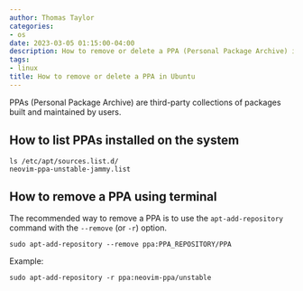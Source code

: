 ```yaml
---
author: Thomas Taylor
categories:
- os
date: 2023-03-05 01:15:00-04:00
description: How to remove or delete a PPA (Personal Package Archive) in Debian-baseddistributions.
tags:
- linux
title: How to remove or delete a PPA in Ubuntu
---
```


PPAs (Personal Package Archive) are third-party collections of packages built and maintained by users.

## How to list PPAs installed on the system

```shell
ls /etc/apt/sources.list.d/
neovim-ppa-unstable-jammy.list
```

## How to remove a PPA using terminal

The recommended way to remove a PPA is to use the `apt-add-repository` command with the `--remove` (or `-r`) option.

```shell
sudo apt-add-repository --remove ppa:PPA_REPOSITORY/PPA
```

Example:

```shell
sudo apt-add-repository -r ppa:neovim-ppa/unstable
```
